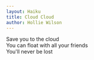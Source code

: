 ```yaml
---
layout: Haiku
title: Cloud Cloud 
author: Hollie Wilson
---
```


Save you to the cloud <br>
You can float with all your friends <br>
You'll never be lost <br>
